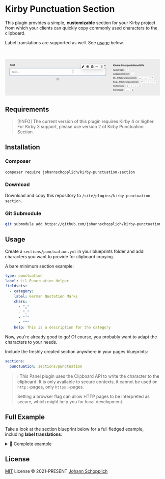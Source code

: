 # Kirby Punctuation Section

This plugin provides a simple, **customizable** section for your Kirby project from which your clients can quickly copy commonly used characters to the clipboard.

Label translations are supported as well. See [usage](#usage) below.

<br>

![Preview of Kirby punctuation section plugin](./.github/kirby-punctuation-section-preview.gif)

## Requirements

> [!INFO]
> The current version of this plugin requires Kirby 4 or higher. For Kirby 3 support, please use version 2 of Kirby Punctuation Section.

## Installation

### Composer

```bash
composer require johannschopplich/kirby-punctuation-section
```

### Download

Download and copy this repository to `/site/plugins/kirby-punctuation-section`.

### Git Submodule

```bash
git submodule add https://github.com/johannschopplich/kirby-punctuation-section.git site/plugins/kirby-punctuation-section
```

## Usage

Create a `sections/punctuation.yml` in your blueprints folder and add characters you want to provide for clipboard copying.

A bare minimum section example:

```yaml
type: punctuation
label: Lil Punctuation Helper
fieldsets:
  - category:
    label: German Quotation Marks
    chars:
      - "„"
      - "‚"
      - "‘"
      - "“"
    help: This is a description for the category
```

Now, you're already good to go! Of course, you probably want to adapt the characters to your needs.

Include the freshly created section anywhere in your pages blueprints:

```yml
sections:
  punctuation: sections/punctuation
```

> ℹ️ This Panel plugin uses the Clipboard API to write the character to the clipboard. It is only available to secure contexts, it cannot be used on `http:`-pages, only `https:`-pages.
>
> Setting a browser flag can allow HTTP pages to be interpreted as secure, which might help you for local development.

## Full Example

Take a look at the section blueprint below for a full fledged example, including **label translations**:

<details>

<summary>👀 Complete example</summary>

```yaml
type: punctuation
label:
  de: Kleine Interpunktionshilfe
  en: Lil Punctuation Helper
fieldsets:
  - category:
    label:
      de: Apostroph
      en: Apostrophe
    chars:
      - "’"
    help:
      de: Das ist eine Beschreibung der Kategorie
      en: This is a description for the category
  - category:
    label:
      de: Gedankenstrich
      en: Hyphen
    chars:
      - "–"
  - category:
    label:
      de: Dt. Anführungszeichen
      en: German Quotation Marks
    chars:
      - "„"
      - "‚"
      - "‘"
      - "“"
  - category:
    label:
      de: Engl. Anführungszeichen
      en: English Quotation Marks
    chars:
      - "“"
      - "‘"
      - "’"
      - "”"
  - category:
    label: Guillemets
    chars:
      - "»"
      - "›"
      - "‹"
      - "«"
  - category:
    label:
      de: Sonstiges
      en: Other
    chars:
      - "…"
      - "×"
```

</details>

## License

[MIT](./LICENSE) License © 2021-PRESENT [Johann Schopplich](https://github.com/johannschopplich)
